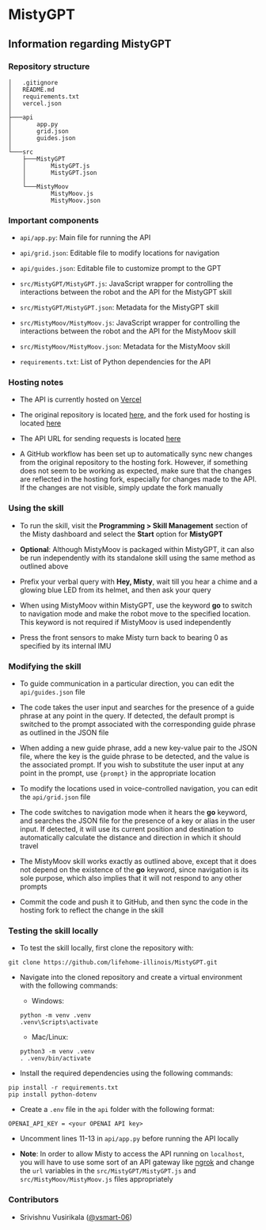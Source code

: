 # MistyGPT

## Information regarding MistyGPT

### Repository structure

```
│   .gitignore
│   README.md
│   requirements.txt
│   vercel.json
│
├───api
│       app.py
│       grid.json
│       guides.json
│
└───src
    ├───MistyGPT
    │       MistyGPT.js
    │       MistyGPT.json
    │
    └───MistyMoov
            MistyMoov.js
            MistyMoov.json
```

### Important components

- `api/app.py`: Main file for running the API

- `api/grid.json`: Editable file to modify locations for navigation

- `api/guides.json`: Editable file to customize prompt to the GPT

- `src/MistyGPT/MistyGPT.js`: JavaScript wrapper for controlling the interactions between the robot and the API for the MistyGPT skill

- `src/MistyGPT/MistyGPT.json`: Metadata for the MistyGPT skill

- `src/MistyMoov/MistyMoov.js`: JavaScript wrapper for controlling the interactions between the robot and the API for the MistyMoov skill

- `src/MistyMoov/MistyMoov.json`: Metadata for the MistyMoov skill

- `requirements.txt`: List of Python dependencies for the API

### Hosting notes

- The API is currently hosted on [Vercel](https://vercel.com/life-homes-projects/misty-gpt)

- The original repository is located [here](https://github.com/lifehome-illinois/MistyGPT), and the fork used for hosting is located [here](https://github.com/LIFE-Home/MistyGPT)

- The API URL for sending requests is located [here](https://misty-gpt-zeta.vercel.app)

- A GitHub workflow has been set up to automatically sync new changes from the original repository to the hosting fork. However, if something does not seem to be working as expected, make sure that the changes are reflected in the hosting fork, especially for changes made to the API. If the changes are not visible, simply update the fork manually

### Using the skill

- To run the skill, visit the **Programming > Skill Management** section of the Misty dashboard and select the **Start** option for **MistyGPT**

- **Optional**: Although MistyMoov is packaged within MistyGPT, it can also be run independently with its standalone skill using the same method as outlined above

- Prefix your verbal query with **Hey, Misty**, wait till you hear a chime and a glowing blue LED from its helmet, and then ask your query

- When using MistyMoov within MistyGPT, use the keyword **go** to switch to navigation mode and make the robot move to the specified location. This keyword is not required if MistyMoov is used independently

- Press the front sensors to make Misty turn back to bearing 0 as specified by its internal IMU

### Modifying the skill

- To guide communication in a particular direction, you can edit the `api/guides.json` file

- The code takes the user input and searches for the presence of a guide phrase at any point in the query. If detected, the default prompt is switched to the prompt associated with the corresponding guide phrase as outlined in the JSON file

- When adding a new guide phrase, add a new key-value pair to the JSON file, where the key is the guide phrase to be detected, and the value is the associated prompt. If you wish to substitute the user input at any point in the prompt, use `{prompt}` in the appropriate location

- To modify the locations used in voice-controlled navigation, you can edit the `api/grid.json` file

- The code switches to navigation mode when it hears the **go** keyword, and searches the JSON file for the presence of a key or alias in the user input. If detected, it will use its current position and destination to automatically calculate the distance and direction in which it should travel

- The MistyMoov skill works exactly as outlined above, except that it does not depend on the existence of the **go** keyword, since navigation is its sole purpose, which also implies that it will not respond to any other prompts

- Commit the code and push it to GitHub, and then sync the code in the hosting fork to reflect the change in the skill

### Testing the skill locally

- To test the skill locally, first clone the repository with:

```console
git clone https://github.com/lifehome-illinois/MistyGPT.git
```

- Navigate into the cloned repository and create a virtual environment with the following commands:

    - Windows:
    ```console
    python -m venv .venv
    .venv\Scripts\activate
    ```

    - Mac/Linux:
    ```console
    python3 -m venv .venv
    . .venv/bin/activate
    ```

- Install the required dependencies using the following commands:

```console
pip install -r requirements.txt
pip install python-dotenv
```

- Create a `.env` file in the `api` folder with the following format:

```console
OPENAI_API_KEY = <your OPENAI API key>
```

- Uncomment lines 11-13 in `api/app.py` before running the API locally

- **Note**: In order to allow Misty to access the API running on `localhost`, you will have to use some sort of an API gateway like [ngrok](https://ngrok.com/) and change the `url` variables in the `src/MistyGPT/MistyGPT.js` and `src/MistyMoov/MistyMoov.js` files appropriately

### Contributors

- Srivishnu Vusirikala ([@vsmart-06](https://github.com/vsmart-06))